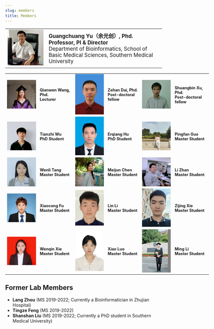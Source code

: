 ```yaml
---
slug: members
title: Members
---
```




<style>
    @media only screen and (max-width: 768px) {
        td {
            display: block;
        }
    }
</style>

<link rel="stylesheet" href="https://cdn.jsdelivr.net/gh/jpswalsh/academicons/css/academicons.min.css">

<table style="border:none; font-size: 120%; width:100%;">
   <tr style="border:none;"> 
    <td style="border:none;"><img src="/images/members/ygc.jpg" width='300px'></td>
    <td style="border:none;"><strong>Guangchuang Yu（余光创）, Phd.<br>
        Professor, PI & Director</strong><br>
        Department of Bioinformatics, School of Basic Medical Sciences, Southern Medical University<br>
        <a href="https://github.com/guangchuangyu/" aria-label="Github">
            <i class="fa fa-github fa-2x" aria-hidden="true" style="font-size: 150%;"></i></a>
        <a href="https://twitter.com/guangchuangyu/" aria-label="Twitter">
            <i class="fa fa-twitter fa-2x" aria-hidden="true" style="font-size: 150%;"></i></a>
        <a href="https://scholar.google.com/citations?user=DO5oG40AAAAJ&hl=en" aria-label="GoogleScholar">    
            <i class="ai ai-google-scholar ai-2x" style="font-size: 150%;"></i></a>
        <a href="https://orcid.org/0000-0002-6485-8781" aria-label="Orcid">    
            <i class="ai ai-orcid ai-2x" style="font-size: 150%;"></i></a>   
        <a href="https://pubmed.ncbi.nlm.nih.gov/?term=yu%2C%20guangchuang[Author]" aria-label="Pubmed">    
            <i class="ai ai-pubmed ai-2x" style="font-size: 150%;"></i></a>                               
        <a href="/cv/ygc/" aria-label="CV">    
            <i class="ai ai-cv ai-2x" style="font-size: 150%;"></i></a>                
    </td>
  </tr> 
</table> 

<table style="border:none; font-size: 90%; width:130%;">
<tr style="border:none;">
    <td style="border:none;"><img src="/images/members/wqw.jpg" width='150px'></td>
    <td style="border:none;"><strong>Qianwen Wang, Phd.<br>
        Lecturer</strong><br>
        <a href="https://github.com/Treywea" aria-label="Github">
            <i class="fa fa-github fa-2x" aria-hidden="true" style="font-size: 150%;"></i></a>
        <a href="https://scholar.google.com/citations?user=1M8ux5YAAAAJ&hl=en" aria-label="GoogleScholar">    
            <i class="ai ai-google-scholar ai-2x" style="font-size: 150%;"></i></a>
        <a href="https://orcid.org/0000-0003-3553-1162" aria-label="Orcid">    
            <i class="ai ai-orcid ai-2x" style="font-size: 150%;"></i></a>   
    </td>     
    <td style="border:none;"><img src="/images/members/dzh.png" width='150px'></td>
    <td style="border:none;"><strong>Zehan Dai, Phd.<br>
        Post-doctoral fellow</strong><br>
        <a href="https://github.com/ZehanDai" aria-label="Github">
            <i class="fa fa-github fa-2x" aria-hidden="true" style="font-size: 150%;"></i></a>
    </td>
    <td style="border:none;"><img src="/images/members/xsb.jpg" width='150px'></td>
    <td style="border:none;"><strong>Shuangbin Xu, Phd.<br>
        Post-doctoral fellow</strong><br>
        <a href="https://github.com/xiangpin" aria-label="Github">
            <i class="fa fa-github fa-2x" aria-hidden="true" style="font-size: 150%;"></i></a>
    </td>    
  </tr> 

<tr style="border:none;"> 
    <td style="border:none;"><img src="/images/members/wtz.jpg" width='150px'></td>
    <td style="border:none;"><strong>Tianzhi Wu<br>
        PhD Student</strong><br>
        <a href="https://github.com/timze216" aria-label="Github">
            <i class="fa fa-github fa-2x" aria-hidden="true" style="font-size: 150%;"></i></a>
    </td>
    <td style="border:none;"><img src="/images/members/heq.jpg" width='150px'></td>
    <td style="border:none;"><strong>Erqiang Hu<br>
        PhD Student</strong><br>
        <a href="https://github.com/huerqiang" aria-label="Github">
            <i class="fa fa-github fa-2x" aria-hidden="true" style="font-size: 150%;"></i></a>
        <a href="https://orcid.org/0000-0002-1798-7513" aria-label="Orcid">    
            <i class="ai ai-orcid ai-2x" style="font-size: 150%;"></i></a> 
    </td>    
    <td style="border:none;"><img src="/images/members/gpf.jpg" width='150px'></td>
    <td style="border:none;"><strong>Pingfan Guo<br>
        Master Student</strong><br>
        <a href="https://github.com/qibaiqi" aria-label="Github">
            <i class="fa fa-github fa-2x" aria-hidden="true" style="font-size: 150%;"></i></a>
    </td>
  </tr>
 <tr style="border:none;"> 
    <td style="border:none;"><img src="/images/members/twl.jpg" width='150px'></td>
    <td style="border:none;"><strong>Wenli Tang<br>
        Master Student</strong><br>
        <a href="https://github.com/WENLITANG" aria-label="Github">
            <i class="fa fa-github fa-2x" aria-hidden="true" style="font-size: 150%;"></i></a>
    </td>
    <td style="border:none;"><img src="/images/members/cmj.jpg" width='150px'></td>
    <td style="border:none;"><strong>Meijun Chen<br>
        Master Student</strong><br>
        <a href="https://github.com/mjchen1996" aria-label="Github">
            <i class="fa fa-github fa-2x" aria-hidden="true" style="font-size: 150%;"></i></a>
        <a href="https://www.researchgate.net/profile/Meijun-Chen?ev=hdr_xprf&_sg=Gt4OOeY8VUKHhTru1eAVc09MhVD51o2QS7RbR39ycXAHLU8B-ZxuLOa_t7YlhhswFtVAqy2iB1Wmn5Uz8YHwQrOA" aria-label="Researchgate">
            <i class="fab fa-researchgate" aria-hidden="true" style="font-size: 150%;"></i></a>
    </td>    
    <td style="border:none;"><img src="/images/members/zhanli.jpg" width='150px'></td>
    <td style="border:none;"><strong>Li Zhan<br>
        Master Student</strong><br>
        <a href="https://github.com/SMUZhanLi" aria-label="Github">
            <i class="fa fa-github fa-2x" aria-hidden="true" style="font-size: 150%;"></i></a>
    </td>
  </tr>    
 <tr style="border:none;"> 
    <td style="border:none;"><img src="/images/members/fxc.jpg" width='150px'></td>
    <td style="border:none;"><strong>Xiaocong Fu<br>
        Master Student</strong>
    </td>    
    <td style="border:none;"><img src="/images/members/ll.jpg" width='150px'></td>
    <td style="border:none;"><strong>Lin Li<br>
        Master Student</strong><br>
        <a href="https://github.com/SanL20" aria-label="Github">
            <i class="fa fa-github fa-2x" aria-hidden="true" style="font-size: 150%;"></i></a>
    </td>   
    <td style="border:none;"><img src="/images/members/xzj.jpg" width='150px'></td>
    <td style="border:none;"><strong>Zijing Xie<br>
        Master Student</strong>
    </td>   
  </tr> 
<tr style="border:none;"> 
    <td style="border:none;"><img src="/images/members/xwq.jpg" width='150px'></td>
    <td style="border:none;"><strong>Wenqin Xie<br>
        Master Student</strong><br>
        <a href="https://github.com/Xie-Wenqin" aria-label="Github">
            <i class="fa fa-github fa-2x" aria-hidden="true" style="font-size: 150%;"></i></a>
    </td>
    <td style="border:none;"><img src="/images/members/lx.jpg" width='150px'></td>
    <td style="border:none;"><strong>Xiao Luo<br>
        Master Student</strong><br>
        <a href="https://github.com/778055611" aria-label="Github">
            <i class="fa fa-github fa-2x" aria-hidden="true" style="font-size: 150%;"></i></a>
    </td>
    <td style="border:none;"><img src="/images/members/lm.jpg" width='150px'></td>
    <td style="border:none;"><strong>Ming Li<br>
        Master Student</strong><br>
        <a href="https://github.com/MingLi-929" aria-label="Github">
            <i class="fa fa-github fa-2x" aria-hidden="true" style="font-size: 150%;"></i></a>
    </td>
  </tr>    

</table> 


## Former Lab Members

+ **Lang Zhou** (MS 2019-2022; Currently a Bioinformatician in Zhujian Hospital)
+ **Tingze Feng** (MS 2019-2022)
+ **Shanshan Liu** (MS 2019-2022; Currently a PhD student in Southern Medical University)